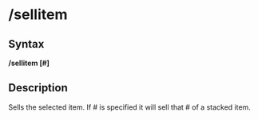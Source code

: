 # /sellitem

## Syntax

**/sellitem [\#]**

## Description

Sells the selected item. If \# is specified it will sell that \# of a stacked item.

